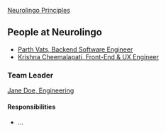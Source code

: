 [Neurolingo Principles](./principles.md)

People at Neurolingo
---

- [Parth Vats, Backend Software Engineer](./parth_vats.md)
- [Krishna Cheemalapati, Front-End & UX Engineer](./krishna_cheemalapati.md)

### Team Leader

[Jane Doe, Engineering](./jane_doe.md)
<!-- Describe who and why the team leader was selected --> 

#### Responsibilities
<!-- What is their role for your team?	--> 
- ...
